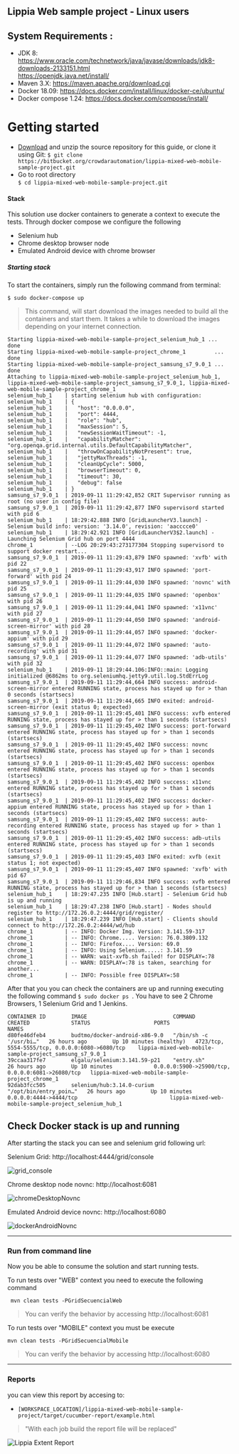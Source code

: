 ## Lippia Web sample project - Linux users

## System Requirements :
+ JDK 8: https://www.oracle.com/technetwork/java/javase/downloads/jdk8-downloads-2133151.html   
	  https://openjdk.java.net/install/   
+ Maven 3.X: https://maven.apache.org/download.cgi   
+ Docker 18.09: https://docs.docker.com/install/linux/docker-ce/ubuntu/
+ Docker compose 1.24: https://docs.docker.com/compose/install/

# Getting started
 [Download]: <https://bitbucket.org/crowdarautomation/lippia-mixed-web-mobile-sample-project/get/fdc35889edbf.zip>
- [Download] and unzip the source repository for this guide, or clone it using Git:
    ``` $ git clone https://bitbucket.org/crowdarautomation/lippia-mixed-web-mobile-sample-project.git ```
- Go to root directory  
    ``` $ cd lippia-mixed-web-mobile-sample-project.git ```

#### Stack
This solution use docker containers to generate a context to execute the tests. 
Through docker compose we configure the following  
  
-	Selenium hub  
-  	Chrome desktop browser node
-   Emulated Android device with chrome browser

##### Starting stack
To start the containers, simply run the following command from terminal:

```
$ sudo docker-compose up
```
 > This command, will start download the images needed to build all the containers and start them. It takes a while to download the images depending on your internet connection.

```
Starting lippia-mixed-web-mobile-sample-project_selenium_hub_1 ... done
Starting lippia-mixed-web-mobile-sample-project_chrome_1         ... done
Starting lippia-mixed-web-mobile-sample-project_samsung_s7_9.0_1 ... done
Attaching to lippia-mixed-web-mobile-sample-project_selenium_hub_1, lippia-mixed-web-mobile-sample-project_samsung_s7_9.0_1, lippia-mixed-web-mobile-sample-project_chrome_1
selenium_hub_1    | starting selenium hub with configuration:
selenium_hub_1    | {
selenium_hub_1    |   "host": "0.0.0.0",
selenium_hub_1    |   "port": 4444,
selenium_hub_1    |   "role": "hub",
selenium_hub_1    |   "maxSession": 5,
selenium_hub_1    |   "newSessionWaitTimeout": -1,
selenium_hub_1    |   "capabilityMatcher": "org.openqa.grid.internal.utils.DefaultCapabilityMatcher",
selenium_hub_1    |   "throwOnCapabilityNotPresent": true,
selenium_hub_1    |   "jettyMaxThreads": -1,
selenium_hub_1    |   "cleanUpCycle": 5000,
selenium_hub_1    |   "browserTimeout": 0,
selenium_hub_1    |   "timeout": 30,
selenium_hub_1    |   "debug": false
selenium_hub_1    | }
samsung_s7_9.0_1  | 2019-09-11 11:29:42,852 CRIT Supervisor running as root (no user in config file)
samsung_s7_9.0_1  | 2019-09-11 11:29:42,877 INFO supervisord started with pid 6
selenium_hub_1    | 18:29:42.888 INFO [GridLauncherV3.launch] - Selenium build info: version: '3.14.0', revision: 'aacccce0'
selenium_hub_1    | 18:29:42.921 INFO [GridLauncherV3$2.launch] - Launching Selenium Grid hub on port 4444
chrome_1          | --LOG 20:29:43:273177304 Stopping supervisord to support docker restart...
samsung_s7_9.0_1  | 2019-09-11 11:29:43,879 INFO spawned: 'xvfb' with pid 22
samsung_s7_9.0_1  | 2019-09-11 11:29:43,917 INFO spawned: 'port-forward' with pid 24
samsung_s7_9.0_1  | 2019-09-11 11:29:44,030 INFO spawned: 'novnc' with pid 25
samsung_s7_9.0_1  | 2019-09-11 11:29:44,035 INFO spawned: 'openbox' with pid 26
samsung_s7_9.0_1  | 2019-09-11 11:29:44,041 INFO spawned: 'x11vnc' with pid 27
samsung_s7_9.0_1  | 2019-09-11 11:29:44,050 INFO spawned: 'android-screen-mirror' with pid 28
samsung_s7_9.0_1  | 2019-09-11 11:29:44,057 INFO spawned: 'docker-appium' with pid 29
samsung_s7_9.0_1  | 2019-09-11 11:29:44,072 INFO spawned: 'auto-recording' with pid 31
samsung_s7_9.0_1  | 2019-09-11 11:29:44,077 INFO spawned: 'adb-utils' with pid 32
selenium_hub_1    | 2019-09-11 18:29:44.106:INFO::main: Logging initialized @6862ms to org.seleniumhq.jetty9.util.log.StdErrLog
samsung_s7_9.0_1  | 2019-09-11 11:29:44,664 INFO success: android-screen-mirror entered RUNNING state, process has stayed up for > than 0 seconds (startsecs)
samsung_s7_9.0_1  | 2019-09-11 11:29:44,665 INFO exited: android-screen-mirror (exit status 0; expected)
samsung_s7_9.0_1  | 2019-09-11 11:29:45,401 INFO success: xvfb entered RUNNING state, process has stayed up for > than 1 seconds (startsecs)
samsung_s7_9.0_1  | 2019-09-11 11:29:45,402 INFO success: port-forward entered RUNNING state, process has stayed up for > than 1 seconds (startsecs)
samsung_s7_9.0_1  | 2019-09-11 11:29:45,402 INFO success: novnc entered RUNNING state, process has stayed up for > than 1 seconds (startsecs)
samsung_s7_9.0_1  | 2019-09-11 11:29:45,402 INFO success: openbox entered RUNNING state, process has stayed up for > than 1 seconds (startsecs)
samsung_s7_9.0_1  | 2019-09-11 11:29:45,402 INFO success: x11vnc entered RUNNING state, process has stayed up for > than 1 seconds (startsecs)
samsung_s7_9.0_1  | 2019-09-11 11:29:45,402 INFO success: docker-appium entered RUNNING state, process has stayed up for > than 1 seconds (startsecs)
samsung_s7_9.0_1  | 2019-09-11 11:29:45,402 INFO success: auto-recording entered RUNNING state, process has stayed up for > than 1 seconds (startsecs)
samsung_s7_9.0_1  | 2019-09-11 11:29:45,402 INFO success: adb-utils entered RUNNING state, process has stayed up for > than 1 seconds (startsecs)
samsung_s7_9.0_1  | 2019-09-11 11:29:45,403 INFO exited: xvfb (exit status 1; not expected)
samsung_s7_9.0_1  | 2019-09-11 11:29:45,407 INFO spawned: 'xvfb' with pid 67
samsung_s7_9.0_1  | 2019-09-11 11:29:46,834 INFO success: xvfb entered RUNNING state, process has stayed up for > than 1 seconds (startsecs)
selenium_hub_1    | 18:29:47.235 INFO [Hub.start] - Selenium Grid hub is up and running
selenium_hub_1    | 18:29:47.238 INFO [Hub.start] - Nodes should register to http://172.26.0.2:4444/grid/register/
selenium_hub_1    | 18:29:47.239 INFO [Hub.start] - Clients should connect to http://172.26.0.2:4444/wd/hub
chrome_1          | -- INFO: Docker Img. Version: 3.141.59-317
chrome_1          | -- INFO: Chrome..... Version: 76.0.3809.132
chrome_1          | -- INFO: Firefox.... Version: 69.0
chrome_1          | -- INFO: Using Selenium.....: 3.141.59
chrome_1          | -- WARN: wait-xvfb.sh failed! for DISPLAY=:78
chrome_1          | -- WARN: DISPLAY=:78 is taken, searching for another...
chrome_1          | -- INFO: Possible free DISPLAY=:58
```

After that you you can check the containers are up and running executing the following command
`$ sudo docker ps `.
    You have to see 2 Chrome Browsers, 1 Selenium Grid and 1 Jenkins.

```
CONTAINER ID        IMAGE                           COMMAND                  CREATED             STATUS                    PORTS                                              NAMES
d80fe46dfeb4        budtmo/docker-android-x86-9.0   "/bin/sh -c '/usr/bi…"   26 hours ago        Up 10 minutes (healthy)   4723/tcp, 5554-5555/tcp, 0.0.0.0:6080->6080/tcp    lippia-mixed-web-mobile-sample-project_samsung_s7_9.0_1
39ccaa317fe7        elgalu/selenium:3.141.59-p21    "entry.sh"               26 hours ago        Up 10 minutes             0.0.0.0:5900->25900/tcp, 0.0.0.0:6081->26080/tcp   lippia-mixed-web-mobile-sample-project_chrome_1
92dab3fcc505        selenium/hub:3.14.0-curium      "/opt/bin/entry_poin…"   26 hours ago        Up 10 minutes             0.0.0.0:4444->4444/tcp                             lippia-mixed-web-mobile-sample-project_selenium_hub_1
```

## Check Docker stack is up and running
After starting the stack you can see  and selenium grid following url:

Selenium Grid: http://localhost:4444/grid/console

![grid_console](/docs/img/Grid_Console.png)

Chrome desktop node novnc: http://localhost:6081

![chromeDesktopNovnc](/docs/img/chromeDesktopNovnc.png)

Emulated Android device novnc: http://localhost:6080

![dockerAndroidNovnc](/docs/img/dockerAndroidNovnc.png)

***

### Run from command line
Now you be able to consume the solution and start running tests.

To run tests over "WEB" context you need to execute the following command
```
 mvn clean tests -PGridSecuencialWeb
```
> You can verify the behavior by accessing http://localhost:6081

To run tests over "MOBILE" context you must be execute
```
mvn clean tests -PGridSecuencialMobile
```
> You can verify the behavior by accessing http://localhost:6080

***

### Reports
you can view this report by accesing to:

- `[WORKSPACE_LOCATION]/lippia-mixed-web-mobile-sample-project/target/cucumber-report/example.html`
> "With each job build the report file will be replaced"

![Lippia Extent Report](/docs/img/reporteExtent.png)
